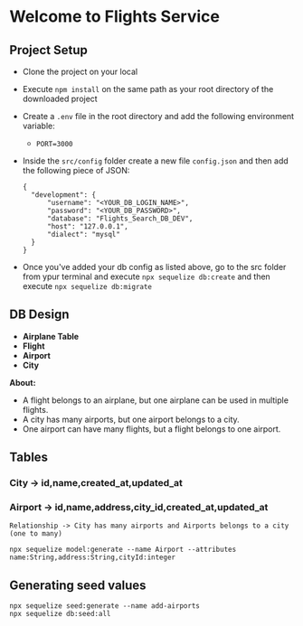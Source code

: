 # Welcome to Flights Service

## Project Setup

- Clone the project on your local
- Execute `npm install` on the same path as your root directory of the downloaded project
- Create a `.env` file in the root directory and add the following environment variable:

  - `PORT=3000`

- Inside the `src/config` folder create a new file `config.json` and then add the following piece of JSON:

  ```
  {
    "development": {
        "username": "<YOUR_DB_LOGIN_NAME>",
        "password": "<YOUR_DB_PASSWORD>",
        "database": "Flights_Search_DB_DEV",
        "host": "127.0.0.1",
        "dialect": "mysql"
    }
  }
  ```

- Once you've added your db config as listed above, go to the src folder from ypur terminal and execute `npx sequelize db:create`
  and then execute `npx sequelize db:migrate`

## DB Design

- **Airplane Table**
- **Flight**
- **Airport**
- **City**

**About:**

- A flight belongs to an airplane, but one airplane can be used in multiple flights.
- A city has many airports, but one airport belongs to a city.
- One airport can have many flights, but a flight belongs to one airport.

## Tables

### City -> id,name,created_at,updated_at

### Airport -> id,name,address,city_id,created_at,updated_at

    Relationship -> City has many airports and Airports belongs to a city (one to many)

```
npx sequelize model:generate --name Airport --attributes name:String,address:String,cityId:integer
```

## Generating seed values

```
npx sequelize seed:generate --name add-airports
npx sequelize db:seed:all

```
